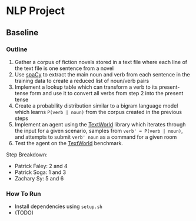# NLP Project

## Baseline

### Outline
1. Gather a corpus of fiction novels stored in a text file where
   each line of the text file is one sentence from a novel
2. Use [spaCy](https://spacy.io/) to extract the main noun and
   verb from each sentence in the training data to create a
   reduced list of noun/verb pairs
3. Implement a lookup table which can transform a verb to its
   present-tense form and use it to convert all verbs from
   step 2 into the present tense
4. Create a probability distribution similar to a bigram language
   model which learns `P(verb | noun)` from the corpus created
   in the previous steps
5. Implement an agent using the
   [TextWorld](https://github.com/microsoft/textworld)
   library which iterates through the input for a given scenario,
   samples from `verb' = P(verb | noun)`, and attempts to submit
   `verb' noun` as a command for a given room
6. Test the agent on the
   [TextWorld](https://github.com/microsoft/textworld)
   benchmark.

Step Breakdown:

* Patrick Faley: 2 and 4
* Patrick Soga: 1 and 3
* Zachary Sy: 5 and 6

### How To Run
- Install dependencies using `setup.sh`
- (TODO)
